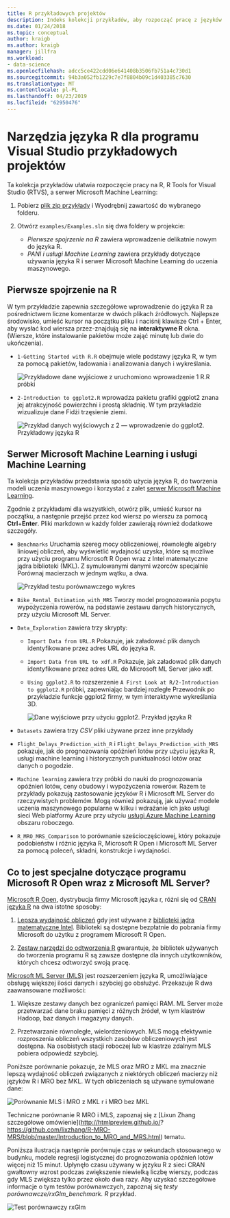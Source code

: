 ```yaml
---
title: R przykładowych projektów
description: Indeks kolekcji przykładów, aby rozpocząć pracę z języków R i programu Visual Studio.
ms.date: 01/24/2018
ms.topic: conceptual
author: kraigb
ms.author: kraigb
manager: jillfra
ms.workload:
- data-science
ms.openlocfilehash: adcc5ce422cdd06e641408b3506fb751a4c730d1
ms.sourcegitcommit: 94b3a052fb1229c7e7f8804b09c1d403385c7630
ms.translationtype: MT
ms.contentlocale: pl-PL
ms.lasthandoff: 04/23/2019
ms.locfileid: "62950476"
---
```

# <a name="r-tools-for-visual-studio-sample-projects"></a>Narzędzia języka R dla programu Visual Studio przykładowych projektów

Ta kolekcja przykładów ułatwia rozpoczęcie pracy na R, R Tools for Visual Studio (RTVS), a serwer Microsoft Machine Learning:

1. Pobierz [plik zip przykłady](https://github.com/Microsoft/RTVS-docs/archive/master.zip) i Wyodrębnij zawartość do wybranego folderu.
1. Otwórz `examples/Examples.sln` się dwa foldery w projekcie:

    - *Pierwsze spojrzenie na R* zawiera wprowadzenie delikatnie nowym do języka R.
    - *PANI i usługi Machine Learning* zawiera przykłady dotyczące używania języka R i serwer Microsoft Machine Learning do uczenia maszynowego.

## <a name="a-first-look-at-r"></a>Pierwsze spojrzenie na R

W tym przykładzie zapewnia szczegółowe wprowadzenie do języka R za pośrednictwem liczne komentarze w dwóch plikach źródłowych. Najlepsze środowisko, umieść kursor na początku pliku i naciśnij klawisze Ctrl + Enter, aby wysłać kod wiersza przez-znajdują się na **interaktywne R** okna. (Wiersze, które instalowanie pakietów może zająć minutę lub dwie do ukończenia).

- `1-Getting Started with R.R` obejmuje wiele podstawy języka R, w tym za pomocą pakietów, ładowania i analizowania danych i wykreślania.

    ![Przykładowe dane wyjściowe z uruchomiono wprowadzenie 1 R.R próbki](media/samples-getting-started-output.png)

- `2-Introduction to ggplot2.R` wprowadza pakietu grafiki ggplot2 znana jej atrakcyjność powierzchni i prostą składnię. W tym przykładzie wizualizuje dane Fidżi trzęsienie ziemi.

    ![Przykład danych wyjściowych z 2 — wprowadzenie do ggplot2. Przykładowy języka R](media/samples-ggplot-output.png)

## <a name="microsoft-machine-learning-server-and-machine-learning"></a>Serwer Microsoft Machine Learning i usługi Machine Learning

Ta kolekcja przykładów przedstawia sposób użycia języka R, do tworzenia modeli uczenia maszynowego i korzystać z zalet [serwer Microsoft Machine Learning](/machine-learning-server/what-is-machine-learning-server).

Zgodnie z przykładami dla wszystkich, otwórz plik, umieść kursor na początku, a następnie przejść przez kod wiersz po wierszu za pomocą **Ctrl**+**Enter**. Pliki markdown w każdy folder zawierają również dodatkowe szczegóły.

- `Benchmarks` Uruchamia szereg mocy obliczeniowej, równoległe algebry liniowej obliczeń, aby wyświetlić wydajność uzyska, które są możliwe przy użyciu programu Microsoft R Open wraz z Intel matematyczne jądra biblioteki (MKL). Z symulowanymi danymi wzorców specjalnie Porównaj macierzach w jednym wątku, a dwa.

    ![Przykład testu porównawczego wykres](media/samples-mro-benchmark-plot.png)

- `Bike_Rental_Estimation_with_MRS` Tworzy model prognozowania popytu wypożyczenia rowerów, na podstawie zestawu danych historycznych, przy użyciu Microsoft ML Server.

- `Data_Exploration` zawiera trzy skrypty:

  - `Import Data from URL.R` Pokazuje, jak załadować plik danych identyfikowane przez adres URL do języka R.
  - `Import Data from URL to xdf.R` Pokazuje, jak załadować plik danych identyfikowane przez adres URL do Microsoft ML Server jako xdf.
  - `Using ggplot2.R` to rozszerzenie `A First Look at R/2-Introduction to ggplot2.R` próbki, zapewniając bardziej rozległe Przewodnik po przykładzie funkcje ggplot2 firmy, w tym interaktywne wykreślania 3D.

      ![Dane wyjściowe przy użyciu ggplot2. Przykład języka R](media/samples-3d-interactive.png)

- `Datasets` zawiera trzy *CSV* pliki używane przez inne przykłady
- `Flight_Delays_Prediction_with_R` i `Flight_Delays_Prediction_with_MRS` pokazuje, jak do prognozowania opóźnień lotów przy użyciu języka R, usługi machine learning i historycznych punktualności lotów oraz danych o pogodzie.
- `Machine learning` zawiera trzy próbki do nauki do prognozowania opóźnień lotów, ceny obudowy i wypożyczenia rowerów. Razem te przykłady pokazują zastosowanie języków R i Microsoft ML Server do rzeczywistych problemów. Mogą również pokazują, jak używać modele uczenia maszynowego popularne w kilku i wdrażanie ich jako usługi sieci Web platformy Azure przy użyciu [usługi Azure Machine Learning](https://azure.microsoft.com/services/machine-learning/) obszaru roboczego.

- `R_MRO_MRS_Comparison` to porównanie sześcioczęściowej, który pokazuje podobieństw i różnic języka R, Microsoft R Open i Microsoft ML Server za pomocą poleceń, składni, konstrukcje i wydajności.

## <a name="whats-special-about-microsoft-r-open-and-microsoft-ml-server"></a>Co to jest specjalne dotyczące programu Microsoft R Open wraz z Microsoft ML Server?

[Microsoft R Open](https://aka.ms/rtvs-r-open), dystrybucja firmy Microsoft języka r, różni się od [CRAN języka R](https://cran.r-project.org/) na dwa istotne sposoby:

1. [Lepsza wydajność obliczeń](https://mran.revolutionanalytics.com/rro/#intelmkl1) gdy jest używane z [biblioteki jądra matematyczne Intel](https://software.intel.com/intel-mkl). Biblioteki są dostępne bezpłatnie do pobrania firmy Microsoft do użytku z programem Microsoft R Open.

1. [Zestaw narzędzi do odtworzenia R](https://mran.revolutionanalytics.com/rro/#reproducibility) gwarantuje, że bibliotek używanych do tworzenia programu R są zawsze dostępne dla innych użytkowników, których chcesz odtworzyć swoją pracę.

[Microsoft ML Server (MLS)](/machine-learning-server/what-is-machine-learning-server) jest rozszerzeniem języka R, umożliwiające obsługę większej ilości danych i szybciej go obsłużyć. Przekazuje R dwa zaawansowane możliwości:

1. Większe zestawy danych bez ograniczeń pamięci RAM. ML Server może przetwarzać dane braku pamięci z różnych źródeł, w tym klastrów Hadoop, baz danych i magazyny danych.

1. Przetwarzanie równoległe, wielordzeniowych. MLS mogą efektywnie rozproszenia obliczeń wszystkich zasobów obliczeniowych jest dostępna. Na osobistych stacji roboczej lub w klastrze zdalnym MLS pobiera odpowiedź szybciej.

Poniższe porównanie pokazuje, że MLS oraz MRO z MKL ma znacznie lepszą wydajność obliczeń związanych z niektórych obliczeń macierzy niż języków R i MRO bez MKL. W tych obliczeniach są używane symulowane dane:

![Porównanie MLS i MRO z MKL r i MRO bez MKL](media/samples-speed-comparison.png)

Techniczne porównanie R MRO i MLS, zapoznaj się z [Lixun Zhang szczegółowe omówienie](http://htmlpreview.github.io/? https://github.com/lixzhang/R-MRO-MRS/blob/master/Introduction_to_MRO_and_MRS.html) tematu.

Poniższa ilustracja następnie porównuje czas w sekundach stosowanego w budynku, modele regresji logistycznej do prognozowania opóźnień lotów więcej niż 15 minut.  Upłynęło czasu używany w języku R z sieci CRAN gwałtowny wzrost podczas zwiększenie niewielką liczbę wierszy, podczas gdy MLS zwiększa tylko przez około dwa razy. Aby uzyskać szczegółowe informacje o tym testów porównawczych, zapoznaj się *testy porównawcze/rxGlm_benchmark. R* przykład.

![Test porównawczy rxGlm](media/samples-rxGLM-benchmark.png)
